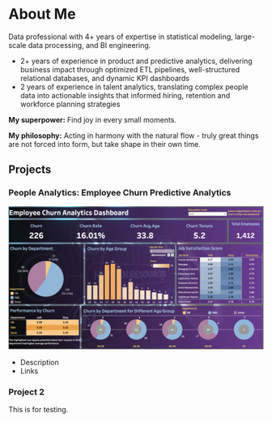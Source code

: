 # About Me
Data professional with 4+ years of expertise in statistical modeling, large-scale data processing, and BI engineering. 
- 2+ years of experience in product and predictive analytics, delivering business impact through optimized ETL pipelines, well-structured relational databases, and dynamic KPI dashboards
- 2 years of experience in talent analytics, translating complex people data into actionable insights that informed hiring, retention and workforce planning strategies

**My superpower:** Find joy in every small moments.

**My philosophy:** Acting in harmony with the natural flow - truly great things are not forced into form, but take shape in their own time.

## Projects
### People Analytics: Employee Churn Predictive Analytics
![Thumbnail_EC](docs/assets/Thumbnail_EC.jpg)
- Description
- Links

### Project 2
This is for testing.
